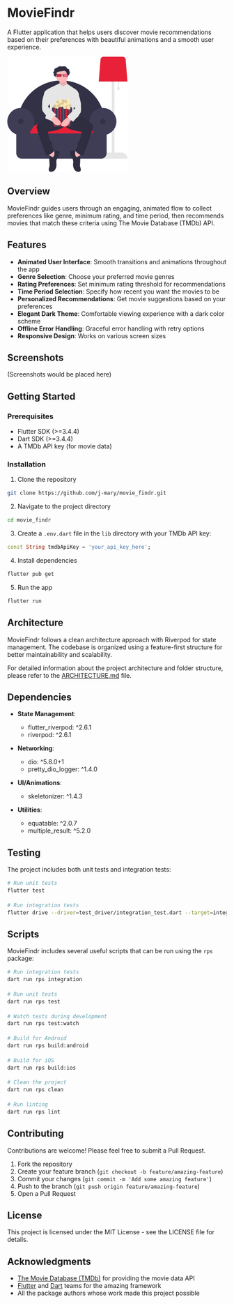 # MovieFindr

A Flutter application that helps users discover movie recommendations based on their preferences with beautiful animations and a smooth user experience.

![MovieFindr App](assets/images/undraw_horror_movie.png)

## Overview

MovieFindr guides users through an engaging, animated flow to collect preferences like genre, minimum rating, and time period, then recommends movies that match these criteria using The Movie Database (TMDb) API.

## Features

- **Animated User Interface**: Smooth transitions and animations throughout the app
- **Genre Selection**: Choose your preferred movie genres
- **Rating Preferences**: Set minimum rating threshold for recommendations
- **Time Period Selection**: Specify how recent you want the movies to be
- **Personalized Recommendations**: Get movie suggestions based on your preferences
- **Elegant Dark Theme**: Comfortable viewing experience with a dark color scheme
- **Offline Error Handling**: Graceful error handling with retry options
- **Responsive Design**: Works on various screen sizes

## Screenshots

(Screenshots would be placed here)

## Getting Started

### Prerequisites

- Flutter SDK (>=3.4.4)
- Dart SDK (>=3.4.4)
- A TMDb API key (for movie data)

### Installation

1. Clone the repository

```bash
git clone https://github.com/j-mary/movie_findr.git
```

2. Navigate to the project directory

```bash
cd movie_findr
```

3. Create a `.env.dart` file in the `lib` directory with your TMDb API key:

```dart
const String tmdbApiKey = 'your_api_key_here';
```

4. Install dependencies

```bash
flutter pub get
```

5. Run the app

```bash
flutter run
```

## Architecture

MovieFindr follows a clean architecture approach with Riverpod for state management. The codebase is organized using a feature-first structure for better maintainability and scalability.

For detailed information about the project architecture and folder structure, please refer to the [ARCHITECTURE.md](ARCHITECTURE.md) file.

## Dependencies

- **State Management**:

  - flutter_riverpod: ^2.6.1
  - riverpod: ^2.6.1

- **Networking**:

  - dio: ^5.8.0+1
  - pretty_dio_logger: ^1.4.0

- **UI/Animations**:

  - skeletonizer: ^1.4.3

- **Utilities**:
  - equatable: ^2.0.7
  - multiple_result: ^5.2.0

## Testing

The project includes both unit tests and integration tests:

```bash
# Run unit tests
flutter test

# Run integration tests
flutter drive --driver=test_driver/integration_test.dart --target=integration_test/movie_feature_test.dart
```

## Scripts

MovieFindr includes several useful scripts that can be run using the `rps` package:

```bash
# Run integration tests
dart run rps integration

# Run unit tests
dart run rps test

# Watch tests during development
dart run rps test:watch

# Build for Android
dart run rps build:android

# Build for iOS
dart run rps build:ios

# Clean the project
dart run rps clean

# Run linting
dart run rps lint
```

## Contributing

Contributions are welcome! Please feel free to submit a Pull Request.

1. Fork the repository
2. Create your feature branch (`git checkout -b feature/amazing-feature`)
3. Commit your changes (`git commit -m 'Add some amazing feature'`)
4. Push to the branch (`git push origin feature/amazing-feature`)
5. Open a Pull Request

## License

This project is licensed under the MIT License - see the LICENSE file for details.

## Acknowledgments

- [The Movie Database (TMDb)](https://www.themoviedb.org/) for providing the movie data API
- [Flutter](https://flutter.dev/) and [Dart](https://dart.dev/) teams for the amazing framework
- All the package authors whose work made this project possible
